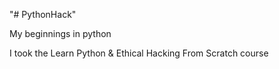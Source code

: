 "# PythonHack"

My beginnings in python

I took the Learn Python & Ethical Hacking From Scratch course

